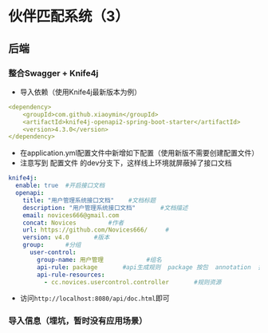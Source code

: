 # 伙伴匹配系统（3）
## 后端
### 整合Swagger + Knife4j

- 导入依赖（使用Knife4j最新版本为例）
```yaml
<dependency>
    <groupId>com.github.xiaoymin</groupId>
    <artifactId>knife4j-openapi2-spring-boot-starter</artifactId>
    <version>4.3.0</version>
</dependency>
```

- 在application.yml配置文件中新增如下配置（使用新版不需要创建配置文件）
- 注意写到 配置文件 的dev分支下，这样线上环境就屏蔽掉了接口文档
```yaml
knife4j:
  enable: true  #开启接口文档
  openapi:
    title: "用户管理系统接口文档"    #文档标题
    description: "用户管理系统接口文档"		#文档描述
    email: novices666@gmail.com		
    concat: Novices			#作者
    url: https://github.com/Novices666/		#
    version: v4.0		#版本
    group:		#分组
      user-control:
        group-name: 用户管理			#组名
        api-rule: package		#api生成规则  package 按包  annotation  按注解
        api-rule-resources:
          - cc.novices.usercontrol.controller		#规则资源
```

- 访问`http://localhost:8080/api/doc.html`即可
### 导入信息（埋坑，暂时没有应用场景）
